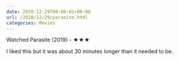 ```yaml
---
date: 2020-12-29T00:00:02+00:00
url: /2020/12/29/parasite.html
categories: Movies
---
```

Watched Parasite (2019) - ★★★

I liked this but it was about 30 minutes longer than it needed to be.


